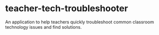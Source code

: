 # teacher-tech-troubleshooter
An application to help teachers quickly troubleshoot common classroom technology issues and find solutions.

